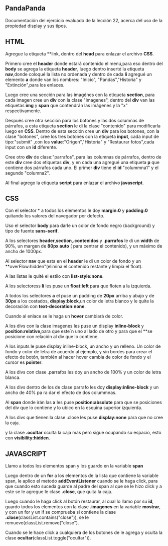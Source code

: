  PandaPanda
 -----------
 Documentación del ejercicio evaluado de la lección 22, acerca del uso de la propiedad display y sus tipos.
 
 HTML
 ------------
 Agregue la etiqueta **link, dentro del **head** para enlazar el archivo **CSS**.
 
 Primero cree el **header** donde estará contenido el menú,para eso dentro del **body** se agrega la etiqueta **header**, luego dentro inserté la etiqueta **nav**,donde coloqué la lista no ordenada y dentro de cada **li** agregué un elemento **a** donde van los nombres: "Inicio", "Pandas","Historia" y "Extinción",para los enlaces.
 
 Luego cree una sección para las imagénes con la etiqueta **section**, para cada imagen cree un **div** con la clase "imagenes", dentro del **div** van las etiquetas **img** y **span** que contendrán las imágenes y la "x" respectivamente.
 
 Después cree otra sección para los botones y las dos columnas de párrafos, a esta etiqueta **section** le di la clase "contenido" para modificarla luego en **CSS**. Dentro de esta sección cree un **div** para los botones, con la clase "botones", cree los tres botones con la etiqueta **input**, cada input de tipo:"submit" ,con los **value**:"Origen","Historia" y "Restaurar fotos",cada input con un **id** diferente.
 
 Cree otro **div** de clase:"parrafos", para las columnas de párrafos, dentro de este **div** cree dos etiquetas **div**, y en cada una agregué una  etiqueta **p** que contiene dos párrafos cada uno. El primer **div** tiene el **id** "colummna1" y el segundo "columna2".
 
 Al final agrego la etiqueta **script** para enlazar el archivo **javascript**.
 
 CSS
 ----
 
 Con el selector * a todos los elementos le doy **margin:0** y **padding:0** quitando los valores del navegador por defecto.
 
 Uso el selector **body** para darle un color de fondo negro (background) y tipo de fuente **sans-serif**.
 
 A los selectores **header**,**section**,**.contenidos** y **.parrafos** le di un **width** de 90%, un margen de **80px auto** ( para centrar el contenido), y un máximo de ancho de 1000px.
 
 Al selector **nav** que esta en el **header** le di un color de fondo y un **overFlow:hidden"(elimina el contenido restante y limpia el float).
 
 A las listas le quité el estilo con **list-style:none**.
 
 A los selectoress **li** les puse un **float:left** para que floten a la izquierda.
 
 A todos los selectores **a** el puse un padding de **20px** arriba y abajo y de **30px** a los costados, **display:block**,un color de letra blanco y le quite la decoración con **text-decoration:none**.
 
 Cuando al enlace se le haga un **hover** cambiará de color.
 
 A los divs con la clase imagenes les puse un display **inline-block** y **position:relative**,para que este´n uno al lado de otro y para que el **se posicione con relación al div que lo contiene.
 
 A los inputs le puse display inline-block, un ancho y un relleno. Un color de fondo y color de letra de acuerdo al ejemplo, y sin bordes para crear el efecto de botón, también al hacer hover cambia de color de fondo y el cursor es **pointer**.
 
 A los divs con clase .parrafos les doy un ancho de 100% y un color de letra blanca.
 
 A los divs dentro de los de clase parrafo les doy **display:inline-block** y un ancho de 40% pa ra dar el efecto de dos colummnas.
 
 Al **span** donde irán las **x** les puse **position:absolute** para que se posiciones del div que lo contiene y lo ubico en la esquina superior izquierda.
 
 A los divs que tienen la clase .close les puse **display:none** para que no cree la caja.
 
 y la clase **.ocultar** oculta la caja mas pero sigue ocupando su espacio, esto con **visibility:hidden**.
 
 JAVASCRIPT
 ----------
 
 Llamo a todos los elementos span y los guardo en la variable **span**
 
 Luego dentro de un **for** a los elementos de la lista que contiene la variable span, le aplico el metodo **addEventListener** cuando se le haga click, para que cuando esto suceda guarde al padre del span al que se le hizo click y a este se le agregue le clase **.close**, que quita la caja.
 
 Luego cuando le haga click al botón restaurar, al cual lo llamo por su **id**, guardo todos los elementos con la clase **.imagenes** en la variable **mostrar**, y con un for y un if se comprueba si contiene la clase **.close**(classList.contains("close")), se le remueve(classList.remove("close").
 
 Cuando se le hace click a cualquiera de los botones de le agrega y oculta la clase **ocultar**(classList.toggle("ocultar")).
 
 
 
 
 
 
 
 

